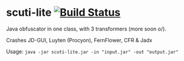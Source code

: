 # scuti-lite [![Build Status](https://travis-ci.org/netindev/scuti-lite.svg?branch=master)](https://travis-ci.org/netindev/scuti-lite)
Java obfuscator in one class, with 3 transformers (more soon o/).

Crashes JD-GUI, Luyten (Procyon), FernFlower, CFR & Jadx

Usage: ```java -jar scuti-lite.jar -in "input.jar" -out "output.jar"```
